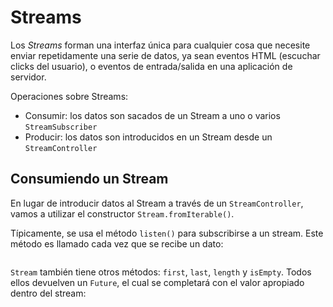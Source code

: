 # Streams

Los *Streams* forman una interfaz única para cualquier cosa que necesite enviar
repetidamente una serie de datos, ya sean eventos HTML (escuchar clicks del usuario),
o eventos de entrada/salida en una aplicación de servidor.

Operaciones sobre Streams:

- Consumir: los datos son sacados de un Stream a uno o varios `StreamSubscriber`
- Producir: los datos son introducidos en un Stream desde un `StreamController`

## Consumiendo un Stream

En lugar de introducir datos al Stream a través de un `StreamController`, vamos a
utilizar el constructor `Stream.fromIterable()`.

Típicamente, se usa el método `listen()` para subscribirse a un stream. Este método
es llamado cada vez que se recibe un dato:

```
```

`Stream` también tiene otros métodos: `first`, `last`, `length` y `isEmpty`. Todos
ellos devuelven un `Future`, el cual se completará con el valor apropiado dentro del
stream:

```
```

